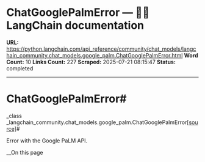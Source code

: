 # ChatGooglePalmError — 🦜🔗 LangChain  documentation

**URL:** https://python.langchain.com/api_reference/community/chat_models/langchain_community.chat_models.google_palm.ChatGooglePalmError.html
**Word Count:** 10
**Links Count:** 227
**Scraped:** 2025-07-21 08:15:47
**Status:** completed

---

# ChatGooglePalmError\#

_class _langchain\_community.chat\_models.google\_palm.ChatGooglePalmError[\[source\]](https://python.langchain.com/api_reference/_modules/langchain_community/chat_models/google_palm.html#ChatGooglePalmError)\#     

Error with the Google PaLM API.

__On this page